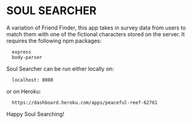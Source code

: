 # SOUL SEARCHER

A variation of Friend Finder, this app takes in survey data from users to match them with one of the fictional characters stored on the server. It requires the following npm packages:

      express
      body-parser
 
 Soul Searcher can be run either locally on:
 
      localhost: 8080
      
 or on Heroku:
 
      https://dashboard.heroku.com/apps/peaceful-reef-62761
      
Happy Soul Searching!
